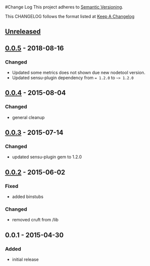 #Change Log
This project adheres to [Semantic Versioning](http://semver.org/).

This CHANGELOG follows the format listed at [Keep A Changelog](http://keepachangelog.com/)

## [Unreleased]

## [0.0.5] - 2018-08-16
### Changed
- Updated some metrics does not shown due new nodetool version.
- Updated sensu-plugin dependency from `= 1.2.0` to `~> 1.2.0`

## [0.0.4] - 2015-08-04
### Changed
- general cleanup

## [0.0.3] - 2015-07-14
### Changed
- updated sensu-plugin gem to 1.2.0

## [0.0.2] - 2015-06-02
### Fixed
- added binstubs

### Changed
- removed cruft from /lib

## 0.0.1 - 2015-04-30
### Added
- initial release

[Unreleased]: https://github.com/sensu-plugins/sensu-plugins-cassandra/compare/0.0.5...HEAD
[0.0.5]: https://github.com/sensu-plugins/sensu-plugins-cassandra/compare/0.0.4...0.0.5
[0.0.4]: https://github.com/sensu-plugins/sensu-plugins-cassandra/compare/0.0.3...0.0.4
[0.0.3]: https://github.com/sensu-plugins/sensu-plugins-cassandra/compare/0.0.2...0.0.3
[0.0.2]: https://github.com/sensu-plugins/sensu-plugins-cassandra/compare/0.0.1...0.0.2
